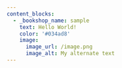 ```yaml
---
content_blocks:
  - _bookshop_name: sample
    text: Hello World!
    color: '#034ad8'
    image:
      image_url: /image.png
      image_alt: My alternate text
---
```

